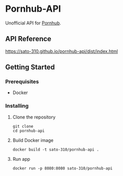 # Pornhub-API
Unofficial API for [Pornhub](https://www.pornhub.com/).

## API Reference
https://sato-310.github.io/pornhub-api/dist/index.html

## Getting Started
### Prerequisites
* Docker

### Installing
1. Clone the repository
    ```
    git clone
    cd pornhub-api
    ```
1. Build Docker image  
    ```
    docker build -t sato-310/pornhub-api .
    ```
1. Run app
    ```
    docker run -p 8080:8080 sato-310/pornhub-api
    ```